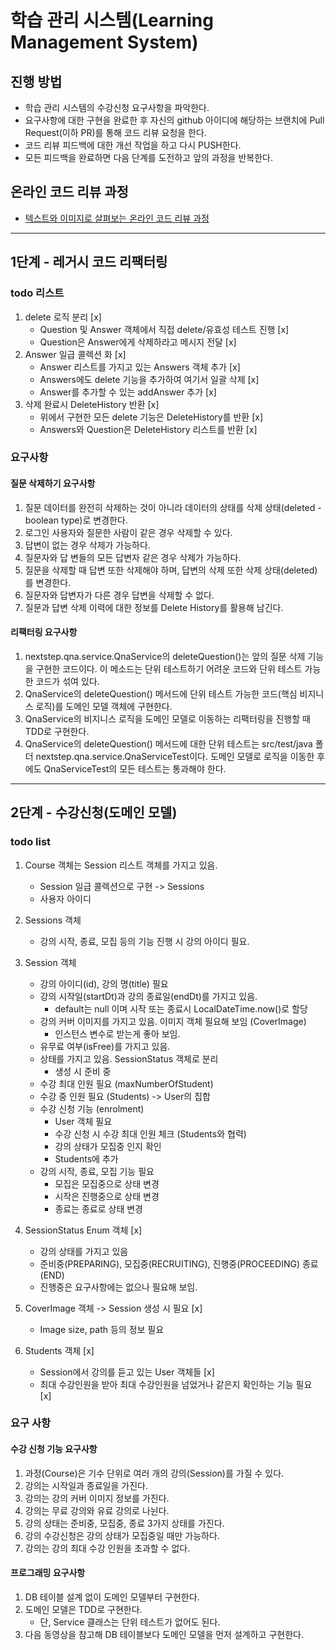 # 학습 관리 시스템(Learning Management System)
## 진행 방법
* 학습 관리 시스템의 수강신청 요구사항을 파악한다.
* 요구사항에 대한 구현을 완료한 후 자신의 github 아이디에 해당하는 브랜치에 Pull Request(이하 PR)를 통해 코드 리뷰 요청을 한다.
* 코드 리뷰 피드백에 대한 개선 작업을 하고 다시 PUSH한다.
* 모든 피드백을 완료하면 다음 단계를 도전하고 앞의 과정을 반복한다.

## 온라인 코드 리뷰 과정
* [텍스트와 이미지로 살펴보는 온라인 코드 리뷰 과정](https://github.com/next-step/nextstep-docs/tree/master/codereview)

---
## 1단계 - 레거시 코드 리팩터링
### todo 리스트
1. delete 로직 분리 [x]
    - Question 및 Answer 객체에서 직접 delete/유효성 테스트 진행 [x]
    - Question은 Answer에게 삭제하라고 메시지 전달 [x]
2. Answer 일급 콜렉션 화 [x]
    - Answer 리스트를 가지고 있는 Answers 객체 추가 [x]
    - Answers에도 delete 기능을 추가하여 여기서 일괄 삭제 [x]
    - Answer를 추가할 수 있는 addAnswer 추가 [x]
3. 삭제 완료시 DeleteHistory 반환 [x]
    - 위에서 구현한 모든 delete 기능은 DeleteHistory를 반환 [x]
    - Answers와 Question은 DeleteHistory 리스트를 반환 [x]

### 요구사항
#### 질문 삭제하기 요구사항
1. 질문 데이터를 완전히 삭제하는 것이 아니라 데이터의 상태를 삭제 상태(deleted - boolean type)로 변경한다.
2. 로그인 사용자와 질문한 사람이 같은 경우 삭제할 수 있다.
3. 답변이 없는 경우 삭제가 가능하다.
4. 질문자와 답 변들의 모든 답변자 같은 경우 삭제가 가능하다.
5. 질문을 삭제할 때 답변 또한 삭제해야 하며, 답변의 삭제 또한 삭제 상태(deleted)를 변경한다.
6. 질문자와 답변자가 다른 경우 답변을 삭제할 수 없다.
7. 질문과 답변 삭제 이력에 대한 정보를 Delete History를 활용해 남긴다.

#### 리팩터링 요구사항
1. nextstep.qna.service.QnaService의 deleteQuestion()는 앞의 질문 삭제 기능을 구현한 코드이다. 이 메소드는 단위 테스트하기 어려운 코드와 단위 테스트 가능한 코드가 섞여 있다.
2. QnaService의 deleteQuestion() 메서드에 단위 테스트 가능한 코드(핵심 비지니스 로직)를 도메인 모델 객체에 구현한다.
3. QnaService의 비지니스 로직을 도메인 모델로 이동하는 리팩터링을 진행할 때 TDD로 구현한다.
4. QnaService의 deleteQuestion() 메서드에 대한 단위 테스트는 src/test/java 폴더 nextstep.qna.service.QnaServiceTest이다. 도메인 모델로 로직을 이동한 후에도 QnaServiceTest의 모든 테스트는 통과해야 한다.

---

## 2단계 - 수강신청(도메인 모델)
### todo list

1. Course 객체는 Session 리스트 객체를 가지고 있음.
   - Session 일급 콜렉션으로 구현 -> Sessions
   - 사용자 아이디 
   
2. Sessions 객체
   - 강의 시작, 종료, 모집 등의 기능 진행 시 강의 아이디 필요.

3. Session 객체
   - 강의 아이디(id), 강의 명(title) 필요
   - 강의 시작일(startDt)과 강의 종료일(endDt)를 가지고 있음. 
     - default는 null 이며 시작 또는 종료시 LocalDateTime.now()로 할당
   - 강의 커버 이미지를 가지고 있음. 이미지 객체 필요해 보임 (CoverImage)
     - 인스턴스 변수로 받는게 좋아 보임. 
   - 유무료 여부(isFree)를 가지고 있음.
   - 상태를 가지고 있음. SessionStatus 객체로 분리
     - 생성 시 준비 중
   - 수강 최대 인원 필요 (maxNumberOfStudent)
   - 수강 중 인원 필요 (Students) -> User의 집합
   - 수강 신청 기능 (enrolment)
     - User 객체 필요
     - 수강 신청 시 수강 최대 인원 체크 (Students와 협력)
     - 강의 상태가 모집중 인지 확인
     - Students에 추가
   - 강의 시작, 종료, 모집 기능 필요
     - 모집은 모집중으로 상태 변경
     - 시작은 진행중으로 상태 변경
     - 종료는 종료로 상태 변경
     
3. SessionStatus Enum 객체 [x]
   - 강의 상태를 가지고 있음
   - 준비중(PREPARING), 모집중(RECRUITING), 진행중(PROCEEDING) 종료(END)
   - 진행중은 요구사항에는 없으나 필요해 보임.

4. CoverImage 객체 -> Session 생성 시 필요 [x]
   - Image size, path 등의 정보 필요

5. Students 객체 [x]
   - Session에서 강의를 듣고 있는 User 객체들 [x]
   - 최대 수강인원을 받아 최대 수강인원을 넘었거나 같은지 확인하는 기능 필요 [x]

### 요구 사항
#### 수강 신청 기능 요구사항
1. 과정(Course)은 기수 단위로 여러 개의 강의(Session)를 가질 수 있다.
2. 강의는 시작일과 종료일을 가진다.
3. 강의는 강의 커버 이미지 정보를 가진다.
4. 강의는 무료 강의와 유료 강의로 나뉜다.
5. 강의 상태는 준비중, 모집중, 종료 3가지 상태를 가진다.
6. 강의 수강신청은 강의 상태가 모집중일 때만 가능하다.
7. 강의는 강의 최대 수강 인원을 초과할 수 없다.

#### 프로그래밍 요구사항
1. DB 테이블 설계 없이 도메인 모델부터 구현한다.
2. 도메인 모델은 TDD로 구현한다.
   - 단, Service 클래스는 단위 테스트가 없어도 된다.
3. 다음 동영상을 참고해 DB 테이블보다 도메인 모델을 먼저 설계하고 구현한다.